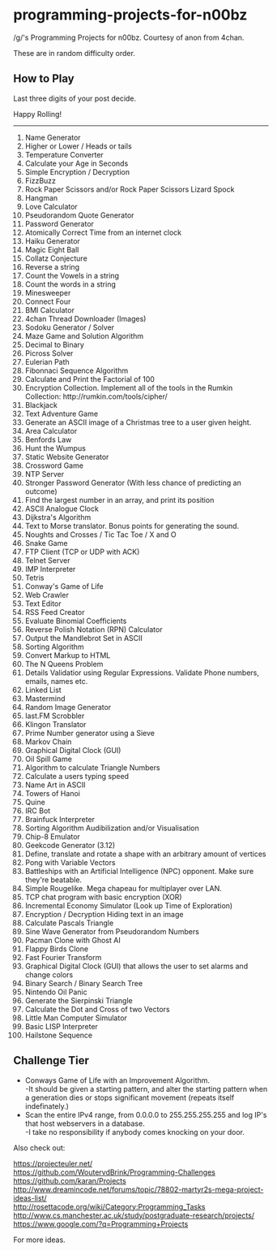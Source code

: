 programming-projects-for-n00bz
==============================

/g/'s Programming Projects for n00bz. Courtesy of anon from 4chan.

These are in random difficulty order.

How to Play
-----------------------------
Last three digits of your post decide.

Happy Rolling!

<hr>

<ol>
<li>Name Generator
<li>Higher or Lower / Heads or tails
<li>Temperature Converter
<li>Calculate your Age in Seconds
<li>Simple Encryption / Decryption
<li>FizzBuzz
<li>Rock Paper Scissors and/or Rock Paper Scissors Lizard Spock
<li>Hangman
<li>Love Calculator
<li>Pseudorandom Quote Generator
<li>Password Generator
<li>Atomically Correct Time from an internet clock
<li>Haiku Generator
<li>Magic Eight Ball
<li>Collatz Conjecture
<li>Reverse a string
<li>Count the Vowels in a string
<li>Count the words in a string
<li>Minesweeper
<li>Connect Four
<li>BMI Calculator
<li>4chan Thread Downloader (Images)
<li>Sodoku Generator / Solver
<li>Maze Game and Solution Algorithm
<li>Decimal to Binary
<li>Picross Solver
<li>Eulerian Path
<li>Fibonnaci Sequence Algorithm
<li>Calculate and Print the Factorial of 100
<li>Encryption Collection. Implement all of the tools in the Rumkin Collection: http://rumkin.com/tools/cipher/
<li>Blackjack
<li>Text Adventure Game
<li>Generate an ASCII image of a Christmas tree to a user given height.
<li>Area Calculator
<li>Benfords Law
<li>Hunt the Wumpus
<li>Static Website Generator
<li>Crossword Game
<li>NTP Server
<li>Stronger Password Generator (With less chance of predicting an outcome)
<li>Find the largest number in an array, and print its position
<li>ASCII Analogue Clock
<li>Dijkstra's Algorithm
<li>Text to Morse translator. Bonus points for generating the sound.
<li>Noughts and Crosses / Tic Tac Toe / X and O
<li>Snake Game
<li>FTP Client (TCP or UDP with ACK)
<li>Telnet Server
<li>IMP Interpreter
<li>Tetris
<li>Conway's Game of Life
<li>Web Crawler
<li>Text Editor
<li>RSS Feed Creator
<li>Evaluate Binomial Coefficients
<li>Reverse Polish Notation (RPN) Calculator
<li>Output the Mandlebrot Set in ASCII
<li>Sorting Algorithm
<li>Convert Markup to HTML
<li>The N Queens Problem
<li>Details Validatior using Regular Expressions. Validate Phone numbers, emails, names etc.
<li>Linked List
<li>Mastermind
<li>Random Image Generator
<li>last.FM Scrobbler
<li>Klingon Translator
<li>Prime Number generator using a Sieve
<li>Markov Chain
<li>Graphical Digital Clock (GUI)
<li>Oil Spill Game
<li>Algorithm to calculate Triangle Numbers
<li>Calculate a users typing speed
<li>Name Art in ASCII
<li>Towers of Hanoi
<li>Quine
<li>IRC Bot
<li>Brainfuck Interpreter
<li>Sorting Algorithm Audibilization and/or Visualisation
<li>Chip-8 Emulator
<li>Geekcode Generator (3.12)
<li>Define, translate and rotate a shape with an arbitrary amount of vertices
<li>Pong with Variable Vectors
<li>Battleships with an Artificial Intelligence (NPC) opponent. Make sure they're beatable.
<li>Simple Rougelike. Mega chapeau for multiplayer over LAN.
<li>TCP chat program with basic encryption (XOR)
<li>Incremental Economy Simulator (Look up Time of Exploration)
<li>Encryption / Decryption Hiding text in an image
<li>Calculate Pascals Triangle
<li>Sine Wave Generator from Pseudorandom Numbers
<li>Pacman Clone with Ghost AI
<li>Flappy Birds Clone
<li>Fast Fourier Transform
<li>Graphical Digital Clock (GUI) that allows the user to set alarms and change colors
<li>Binary Search / Binary Search Tree
<li>Nintendo Oil Panic
<li>Generate the Sierpinski Triangle
<li>Calculate the Dot and Cross of two Vectors
<li>Little Man Computer Simulator
<li>Basic LISP Interpreter
<li>Hailstone Sequence
</ol>

Challenge Tier
------------------------------
<ul>
<li>Conways Game of Life with an Improvement Algorithm.<br>
-It should be given a starting pattern, and alter the starting pattern when a generation dies or stops significant movement (repeats itself indefinately.)
<li>Scan the entire IPv4 range, from 0.0.0.0 to 255.255.255.255 and log IP's that host webservers in a database.<br>
-I take no responsibility if anybody comes knocking on your door.
</ul>

Also check out:

https://projecteuler.net/<br>
https://github.com/WoutervdBrink/Programming-Challenges<br>
https://github.com/karan/Projects<br>
http://www.dreamincode.net/forums/topic/78802-martyr2s-mega-project-ideas-list/<br>
http://rosettacode.org/wiki/Category:Programming_Tasks<br>
http://www.cs.manchester.ac.uk/study/postgraduate-research/projects/<br>
https://www.google.com/?q=Programming+Projects<br>

For more ideas.
